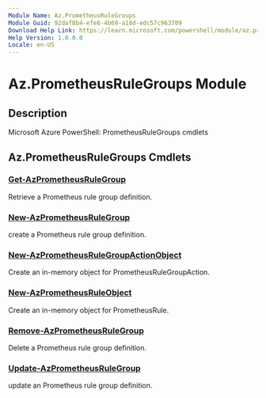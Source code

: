 ```yaml
---
Module Name: Az.PrometheusRuleGroups
Module Guid: 92daf8b4-efe6-4b69-a18d-edc57c963709
Download Help Link: https://learn.microsoft.com/powershell/module/az.prometheusrulegroups
Help Version: 1.0.0.0
Locale: en-US
---
```


# Az.PrometheusRuleGroups Module
## Description
Microsoft Azure PowerShell: PrometheusRuleGroups cmdlets

## Az.PrometheusRuleGroups Cmdlets
### [Get-AzPrometheusRuleGroup](Get-AzPrometheusRuleGroup.md)
Retrieve a Prometheus rule group definition.

### [New-AzPrometheusRuleGroup](New-AzPrometheusRuleGroup.md)
create a Prometheus rule group definition.

### [New-AzPrometheusRuleGroupActionObject](New-AzPrometheusRuleGroupActionObject.md)
Create an in-memory object for PrometheusRuleGroupAction.

### [New-AzPrometheusRuleObject](New-AzPrometheusRuleObject.md)
Create an in-memory object for PrometheusRule.

### [Remove-AzPrometheusRuleGroup](Remove-AzPrometheusRuleGroup.md)
Delete a Prometheus rule group definition.

### [Update-AzPrometheusRuleGroup](Update-AzPrometheusRuleGroup.md)
update an Prometheus rule group definition.

